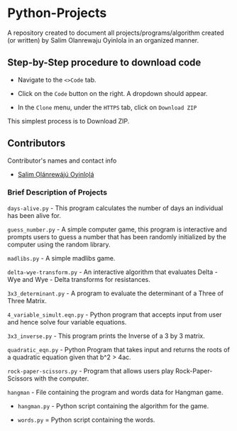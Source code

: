 # Python-Projects

A repository created to document all projects/programs/algorithm created (or written) by Salim Olanrewaju Oyinlola in an organized manner.

## Step-by-Step procedure to download code

* Navigate to the `<>Code` tab.

* Click on the `Code` button on the right. A dropdown should appear.

* In the `Clone` menu, under the `HTTPS` tab, click on `Download ZIP`

This simplest process is to Download ZIP.

## Contributors

Contributor's names and contact info

* [Salim Ọlánrewájú Oyinlọlá](https://twitter.com/SalimOpines)

### Brief Description of Projects

`days-alive.py` - This program calculates the number of days an individual has been alive for.

`guess_number.py` - A simple computer game, this program is interactive and prompts users to guess a number that has been randomly initialized by the computer using the random library. 

`madlibs.py` - A simple madlibs game. 

`delta-wye-transform.py` - An interactive algorithm that evaluates Delta - Wye and Wye - Delta transforms for resistances.

`3x3_determinant.py` - A program to evaluate the determinant of a Three of Three Matrix. 

`4_variable_simult.eqn.py` - Python program that accepts input from user and hence solve four variable equations. 

`3x3_inverse.py` - This program prints the Inverse of a 3 by 3 matrix.

`quadratic_eqn.py` - Python Program that takes input and returns the roots of a quadratic equation given that b^2 > 4ac. 

`rock-paper-scissors.py` - Program that allows users play Rock-Paper-Scissors with the computer.

`hangman` - File containing the program and words data for Hangman game.

* `hangman.py` - Python script containing the algorithm for the game.

* `words.py` = Python script containing the words.